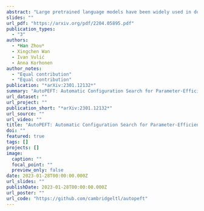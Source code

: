 ```yaml
---
abstract: "Large pretrained language models have been widely used in downstream NLP tasks via task-specific fine-tuning. Recently, an array of Parameter-Efficient Fine-Tuning (PEFT) methods have also achieved strong task performance while updating a much smaller number of parameters compared to full model tuning. However, it is non-trivial to make informed per-task design choices (i.e., to create PEFT configurations) concerning the selection of PEFT architectures and modules, the number of tunable parameters, and even the layers in which the PEFT modules are inserted. Consequently, it is highly likely that the current, manually set PEFT configurations might be suboptimal for many tasks from the perspective of the performance-to-efficiency trade-off. To address the core question of the PEFT configuration selection that aims to control and maximise the balance between performance and parameter efficiency, we first define a rich configuration search space spanning multiple representative PEFT modules along with finer-grained configuration decisions over the modules (e.g., parameter budget, insertion layer). We then propose AutoPEFT, a novel framework to traverse this configuration space: it automatically configures multiple PEFT modules via high-dimensional Bayesian optimisation. We show the resource scalability and task transferability of AutoPEFT-found configurations, outperforming existing PEFT methods on average on the standard GLUE benchmark while conducting the configuration search on a single task. The per-task AutoPEFT-based configuration search even outperforms full-model fine-tuning."
slides: ""
url_pdf: "https://arxiv.org/pdf/2204.05895.pdf"
publication_types:
  - "3"
authors:
  - *Han Zhou*
  - Xingchen Wan
  - Ivan Vulić
  - Anna Korhonen
author_notes: 
  - "Equal contribution"
  - "Equal contribution"
publication: "*arXiv:2301.12132*"
summary: "AutoPEFT: Automatic Configuration Search for Parameter-Efficient Fine-Tuning"
url_dataset: ""
url_project: ""
publication_short: "*arXiv:2301.12132*"
url_source: ""
url_video: ""
title: "AutoPEFT: Automatic Configuration Search for Parameter-Efficient Fine-Tuning"
doi: ""
featured: true
tags: []
projects: []
image:
  caption: ""
  focal_point: ""
  preview_only: false
date: 2023-01-28T00:00:00.000Z
url_slides: ""
publishDate: 2023-01-28T00:00:00.000Z
url_poster: ""
url_code: "https://github.com/cambridgeltl/autopeft"
---
```

